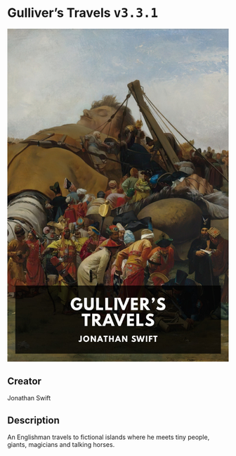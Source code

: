 
# Gulliver’s Travels <kbd>v3.3.1</kbd>

<center>
  <img src="./cover-1024.jpg"/>
</center>

## Creator
Jonathan Swift

## Description
An Englishman travels to fictional islands where he meets tiny people, giants, magicians and talking horses.
